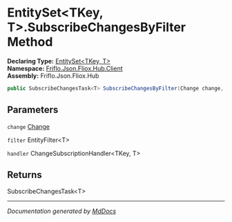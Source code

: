 ﻿<!--  
  <auto-generated>   
    The contents of this file were generated by a tool.  
    Changes to this file may be list if the file is regenerated  
  </auto-generated>   
-->

# EntitySet\<TKey, T\>.SubscribeChangesByFilter Method

**Declaring Type:** [EntitySet\<TKey, T\>](../index.md)  
**Namespace:** [Friflo.Json.Fliox.Hub.Client](../../index.md)  
**Assembly:** Friflo.Json.Fliox.Hub

```csharp
public SubscribeChangesTask<T> SubscribeChangesByFilter(Change change, EntityFilter<T> filter, ChangeSubscriptionHandler<TKey, T> handler);
```

## Parameters

`change`  [Change](../../Change/index.md)

`filter`  EntityFilter\<T\>

`handler`  ChangeSubscriptionHandler\<TKey, T\>

## Returns

SubscribeChangesTask\<T\>

___

*Documentation generated by [MdDocs](https://github.com/ap0llo/mddocs)*
